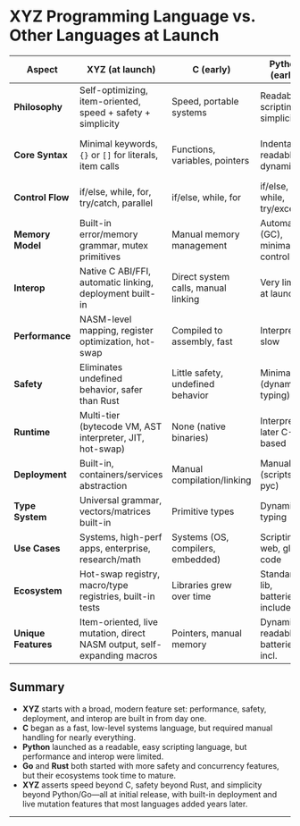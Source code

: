 # XYZ Programming Language vs. Other Languages at Launch

| Aspect                | XYZ (at launch)                                        | C (early)                         | Python (early)                    | Go (early)                        | Rust (early)                      |
|-----------------------|--------------------------------------------------------|-----------------------------------|-----------------------------------|-----------------------------------|-----------------------------------|
| **Philosophy**        | Self-optimizing, item-oriented, speed + safety + simplicity | Speed, portable systems           | Readability, scripting, simplicity | Concurrency, simplicity, efficiency| Safety, concurrency, modern C++   |
| **Core Syntax**       | Minimal keywords, `{}` or `[]` for literals, item calls | Functions, variables, pointers    | Indentation, readable, dynamic    | Minimal, C-like, strict           | Explicit types, ownership, macros |
| **Control Flow**      | if/else, while, for, try/catch, parallel               | if/else, while, for               | if/else, for, while, try/except   | if/else, for, switch, defer       | if/else, loop, match              |
| **Memory Model**      | Built-in error/memory grammar, mutex primitives         | Manual memory management          | Automatic (GC), minimal control   | Automatic (GC), pointers, slices  | Ownership, borrowing, lifetimes   |
| **Interop**           | Native C ABI/FFI, automatic linking, deployment built-in| Direct system calls, manual linking| Very limited at launch            | C interop, but manual             | C interop, growing at launch      |
| **Performance**       | NASM-level mapping, register optimization, hot-swap     | Compiled to assembly, fast        | Interpreted, slow                 | Compiled, fast, GC overhead       | Compiled, fast, safety checks     |
| **Safety**            | Eliminates undefined behavior, safer than Rust          | Little safety, undefined behavior | Minimal (dynamic typing)          | Type safety, but manual error handling | Strong safety, strict typing      |
| **Runtime**           | Multi-tier (bytecode VM, AST interpreter, JIT, hot-swap)| None (native binaries)            | Interpreter, later C-based        | Native, statically linked         | Native, optional runtime          |
| **Deployment**        | Built-in, containers/services abstraction               | Manual compilation/linking        | Manual (scripts, pyc)             | Built-in tooling (go build)       | Cargo (early but improving)       |
| **Type System**       | Universal grammar, vectors/matrices built-in            | Primitive types                   | Dynamic typing                    | Static typing, interfaces         | Static typing, traits, enums      |
| **Use Cases**         | Systems, high-perf apps, enterprise, research/math      | Systems (OS, compilers, embedded) | Scripting, web, glue code         | Servers, cloud, tools             | Systems, web, CLI, embedded       |
| **Ecosystem**         | Hot-swap registry, macro/type registries, built-in tests| Libraries grew over time          | Standard lib, batteries included  | Standard lib, growing             | Early stdlib, focused on safety   |
| **Unique Features**   | Item-oriented, live mutation, direct NASM output, self-expanding macros | Pointers, manual memory           | Dynamic, readable, batteries incl.| Goroutines, channels              | Ownership, lifetimes, macros      |

## Summary

- **XYZ** starts with a broad, modern feature set: performance, safety, deployment, and interop are built in from day one.
- **C** began as a fast, low-level systems language, but required manual handling for nearly everything.
- **Python** launched as a readable, easy scripting language, but performance and interop were limited.
- **Go** and **Rust** both started with more safety and concurrency features, but their ecosystems took time to mature.
- **XYZ** asserts speed beyond C, safety beyond Rust, and simplicity beyond Python/Go—all at initial release, with built-in deployment and live mutation features that most languages added years later.

---
